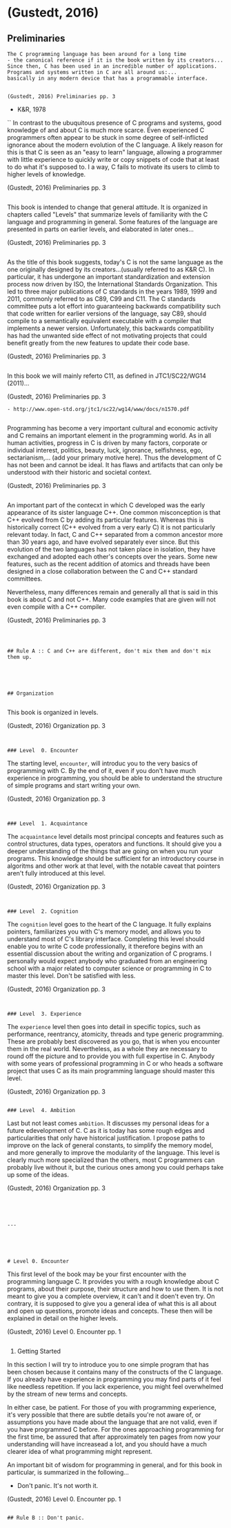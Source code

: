 # (Gustedt, 2016)

## Preliminaries

```
The C programming language has been around for a long time
- the canonical reference if it is the book written by its creators...
Since then, C has been used in an incredible number of applications.
Programs and systems written in C are all around us:...
basically in any modern device that has a programmable interface.


(Gustedt, 2016) Preliminaries pp. 3
```
- K&R, 1978

``
In contrast to the ubuquitous presence of C programs and systems,
good knowledge of and about C is much more scarce.
Even experienced C programmers often appear to be stuck in some degree of
self-inflicted ignorance about the modern evolution of the C language.
A likely reason for this is that C is seen as an "easy to learn" language,
allowing a programmer with little experience to quickly write or copy
snippets of code that at least to do what it's supposed to.
I a way, C fails to motivate its users to climb to higher levels of knowledge.


(Gustedt, 2016) Preliminaries pp. 3
```

```
This book is intended to change that general attitude.
It is organized in chapters called "Levels" that summarize levels of familiarity
with the C language and programming in general.
Some features of the language are presented in parts on earlier levels,
and elaborated in later ones...


(Gustedt, 2016) Preliminaries pp. 3
```

```
As the title of this book suggests, today's C is not the same language
as the one originally designed by its creators...(usually referred to as K&R C).
In particular, it has undergone an important standardization and extension process
now driven by ISO, the International Standards Organization.
This led to three major publications of C standards
in the years 1989, 1999 and 2011, commonly referred to as C89, C99 and C11.
The C standards committee puts a lot effort into guaranteeing backwards compatibility
such that code written for earlier versions of the language, say C89,
should compile to a semantically equivalent executable with a compiler
that implements a newer version.
Unfortunately, this backwards compatibility has had the unwanted side effect of
not motivating projects that could benefit greatly from the new features
to update their code base.


(Gustedt, 2016) Preliminaries pp. 3
```

```
In this book we will mainly referto C11, as defined in  JTC1/SC22/WG14 (2011)...


(Gustedt, 2016) Preliminaries pp. 3
```
- http://www.open-std.org/jtc1/sc22/wg14/www/docs/n1570.pdf


```
Programming has become a very important cultural and economic activity and
C remains an important element in the programming world.
As in all human activities, progress in C is driven by many factors,
corporate or individual interest, politics, beauty, luck, ignorance,
selfishness, ego, sectarianism,... (add your primary motive here).
Thus the development of C has not been and cannot be ideal.
It has flaws and artifacts that can only be understood with their historic
and societal context.


(Gustedt, 2016) Preliminaries pp. 3
```

```
An important part of the contecxt in which C developed was the early appearance
of its sister language C++.
One common misconception is that C++ evolved from C by adding its particular features.
Whereas this is historically correct (C++ evolved from a very early C)
it is not particularly relevant today.
In fact, C and C++ separated from a common ancestor more than 30 years ago,
and have evolved separately ever since.
But this evolution of the two languages has not taken place in isolation,
they have exchanged and adopted each other's concepts over the years.
Some new features, such as the recent addition of atomics and threads
have been designed in a close collaboration between the C and C++ standard committees.

Nevertheless, many differences remain and generally all that is said in this book
is about C and not C++.
Many code examples that are given will not even compile with a C++ compiler.


(Gustedt, 2016) Preliminaries pp. 3
```



## Rule A :: C and C++ are different, don't mix them and don't mix them up.





## Organization


```
This book is organized in levels.


(Gustedt, 2016) Organization pp. 3
```


### Level  0. Encounter
```
The starting level, `encounter`, will introduc you to the very basics of programming with C.
By the end of it, even if you don't have much experience in programming,
you should be able to understand the structure of simple programs and start writing your own.


(Gustedt, 2016) Organization pp. 3
```


### Level  1. Acquaintance
```
The `acquaintance` level details most principal concepts and features such as
control structures, data types, operators and functions.
It should give you a deeper understanding of the things that are going on when you run
your programs.
This knowledge should be sufficient for an introductory course in algoritms and
other work at that level, with the notable caveat that pointers aren't fully
introduced at this level.


(Gustedt, 2016) Organization pp. 3
```


### Level  2. Cognition
```
The `cognition` level goes to the heart of the C language.
It fully explains pointers, familiarizes you with C's memory model,
and allows you to understand most of C's library interface.
Completing this level should enable you to write C code professionally,
it therefore begins with an essential discussion about the 
writing and organization of C programs.
I personally would expect anybody who graduated from an engineering school
with a major related to computer science or programming in C to master this level.
Don't be satisfied with less.


(Gustedt, 2016) Organization pp. 3
```


### Level  3. Experience
```
The `experience` level then goes into detail in specific topics,
such as performance, reentrancy, atomicity, threads and type generic programming.
These are probably best discovered as you go,
that is when you encounter them in the real world.
Nevertheless, as a whole they are necessary to round off the picture
and to provide you with full expertise in C.
Anybody with some years of professional programming in C or
who heads a software project that uses C as its main programming language
should master this level.


(Gustedt, 2016) Organization pp. 3
```

### Level  4. Ambition
```
Last but not least comes `ambition`.
It discusses my personal ideas for a future edevelopment of C.
C as it is today has some rough edges and particularities that only have historical justification.
I propose paths to improve on the lack of general constants,
to simplify the memory model, and more generally to improve the modularity of the language.
This level is clearly much more specialized than the others,
most C programmers can probably live without it,
but the curious ones among you could perhaps take up some of the ideas.


(Gustedt, 2016) Organization pp. 3
```




---





# Level 0. Encounter

```
This first level of the book may be your first encounter with the programming language C.
It provides you with a rough knowledge about C programs, about their purpose,
their structure and how to use them.
It is not meant to give you a complete overview, it can't and it doen't even try.
On contrary, it is supposed to give you a general idea of what this is all about and 
open up questions, promote ideas and concepts.
These then will be explained in detail on the higher levels.


(Gustedt, 2016) Level 0. Encounter pp. 1
```

```
1. Getting Started

In this section I will try to introduce you to one simple program that has been chosen
because it contains many of the constructs of the C language.
If you already have experience in programming you may find parts of it feel like
needless repetition.
If you lack experience, you might feel overwhelmed by the stream of new terms and concepts.

In either case, be patient.
For those of you with programming experience,
it's very possible that there are subtle details you're not aware of,
or assumptions you have made about the language that are not valid,
even if you have programmed C before.
For the ones approaching programming for the first time,
be assured that after approximately ten pages from now your understanding
will have increasead a lot, and you should have a much clearer idea
of what programming might represent.

An important bit of wisdom for programming in general,
and for this book in particular, is summarized in the following... 
- Don't panic.
It's not worth it.

(Gustedt, 2016) Level 0. Encounter pp. 1
```

## Rule B :: Don't panic.

